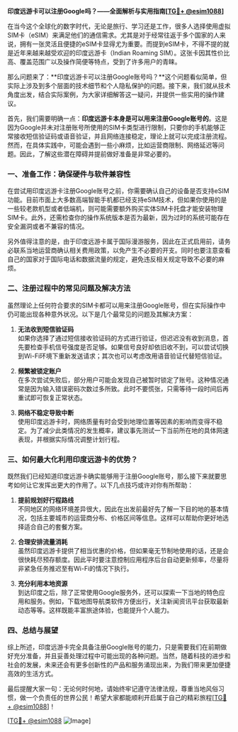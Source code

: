 **印度远游卡可以注册Google吗？——全面解析与实用指南[[TG💪+ @esim1088](https://t.me/s/esim1088)]**

在当今这个全球化的数字时代，无论是旅行、学习还是工作，很多人选择使用虚拟SIM卡（eSIM）来满足他们的通信需求。尤其是对于经常往返于多个国家的人来说，拥有一张灵活且便捷的eSIM卡显得尤为重要。而提到eSIM卡，不得不提的就是近年来越来越受欢迎的印度远游卡（Indian Roaming SIM）。这张卡因其性价比高、覆盖范围广以及操作简便等特点，受到了许多用户的青睐。

那么问题来了：**印度远游卡可以注册Google账号吗？**这个问题看似简单，但实际上涉及到多个层面的技术细节和个人隐私保护的问题。接下来，我们就从技术角度出发，结合实际案例，为大家详细解答这一疑问，并提供一些实用的操作建议。

首先，我们需要明确一点：**印度远游卡本身是可以用来注册Google账号的**。这是因为Google并未对注册账号所使用的SIM卡类型进行限制，只要你的手机能够正常接收短信验证码或语音验证，并且网络连接稳定，理论上就可以完成注册流程。然而，在具体实践中，可能会遇到一些小麻烦，比如运营商限制、网络延迟等问题。因此，了解这些潜在障碍并提前做好准备是非常必要的。

### 一、准备工作：确保硬件与软件兼容性

在尝试用印度远游卡注册Google账号之前，你需要确认自己的设备是否支持eSIM功能。目前市面上大多数高端智能手机都已经支持eSIM技术，但如果你使用的是一些较老款机型或者低端机，则可能需要额外购买实体SIM卡托盘才能安装物理SIM卡。此外，还需检查你的操作系统版本是否为最新，因为过时的系统可能存在安全漏洞或者不兼容的情况。

另外值得注意的是，由于印度远游卡属于国际漫游服务，因此在正式启用前，请务必联系当地运营商确认相关费用政策，以免产生不必要的开支。同时也要注意查看自己的国家对于国际电话和数据流量的规定，避免违反相关规定导致不必要的麻烦。

### 二、注册过程中的常见问题及解决方法

虽然理论上任何符合要求的SIM卡都可以用来注册Google账号，但在实际操作中仍可能出现各种意外状况。以下是几个最常见的问题及其解决方案：

1. **无法收到短信验证码**  
   如果你选择了通过短信接收验证码的方式进行验证，但迟迟没有收到消息，首先要检查手机信号强度是否足够。如果信号良好却依旧收不到，可以尝试切换到Wi-Fi环境下重新发送请求；其次也可以考虑改用语音验证代替短信验证。

2. **频繁被锁定账户**  
   在多次尝试失败后，部分用户可能会发现自己被暂时锁定了账号。这种情况通常是因为输入错误密码次数过多所致。此时不要慌张，只需等待一段时间后再重试即可恢复正常状态。

3. **网络不稳定导致中断**  
   使用印度远游卡时，网络质量有时会受到地理位置等因素的影响而变得不稳定。为了减少此类情况的发生概率，建议事先测试一下当前所在地的具体网速表现，并根据实际情况调整计划行程。

### 三、如何最大化利用印度远游卡的优势？

既然我们已经知道印度远游卡确实能够用于注册Google账号，那么接下来就要思考如何让它发挥出更大的作用了。以下几点技巧或许对你有所帮助：

1. **提前规划好行程路线**  
   不同地区的网络环境差异很大，因此在出发前最好先了解一下目的地的基本情况，包括主要城市的运营商分布、价格区间等信息。这样可以帮助你更好地选择适合自己的套餐方案。

2. **合理安排流量消耗**  
   虽然印度远游卡提供了相当优惠的价格，但如果毫无节制地使用的话，还是会很快耗尽预存额度。因此平时要注意控制应用程序后台自动更新频率，尽量将非紧急任务推迟至有Wi-Fi的情况下执行。

3. **充分利用本地资源**  
   到达印度之后，除了正常使用Google服务外，还可以探索一下当地的特色应用和服务。例如，下载地图导航类软件方便出行，关注新闻资讯平台获取最新动态等等。这样既能丰富旅途体验，也能提升个人能力。

### 四、总结与展望

综上所述，印度远游卡完全具备注册Google账号的能力，只是需要我们在前期做好充分准备，并且妥善处理过程中可能出现的各种问题。当然，随着科技的进步和社会的发展，未来还会有更多创新性的产品和服务涌现出来，为我们带来更加便捷高效的生活方式。

最后提醒大家一句：无论何时何地，请始终牢记遵守法律法规，尊重当地风俗习惯，做一个负责任的世界公民！希望大家都能顺利开启属于自己的精彩旅程[[TG💪+ @esim1088](https://t.me/s/esim1088)]！

[[TG💪+ @esim1088](https://t.me/s/esim1088) ![Image](https://i.postimg.cc/4NQfJmqS/Snipaste-2025-05-13-00-14-12.png)]